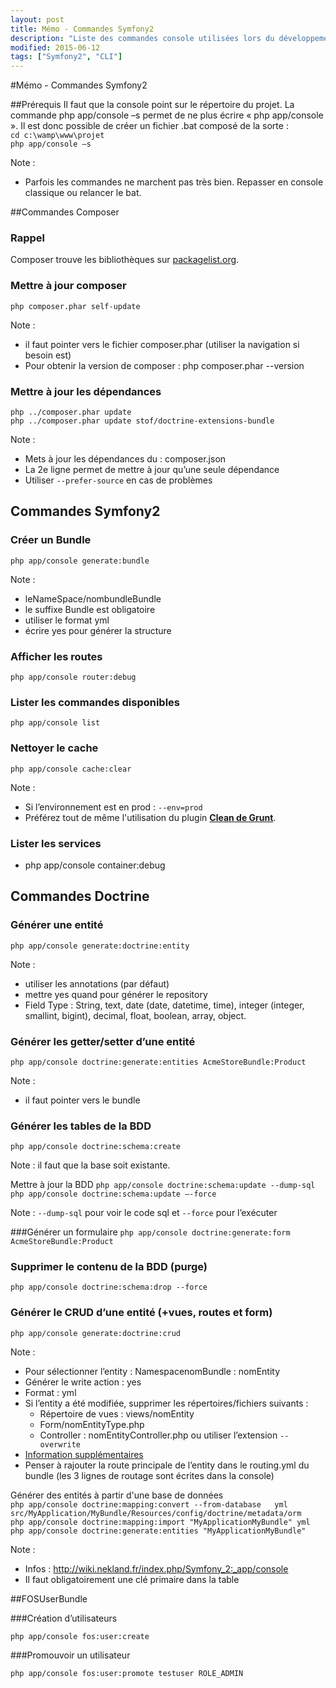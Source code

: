 ```yaml
---
layout: post
title: Mémo - Commandes Symfony2
description: "Liste des commandes console utilisées lors du développement d’un projet sous Symfony2"
modified: 2015-06-12
tags: ["Symfony2", "CLI"]
---
```


#Mémo - Commandes Symfony2

##Prérequis
Il faut que la console point sur le répertoire du projet.
La commande php app/console –s permet de ne plus écrire « php app/console ». Il est donc possible de créer un fichier .bat composé de la sorte :  
`cd c:\wamp\www\projet`  
`php app/console –s`

Note :

* Parfois les commandes ne marchent pas très bien. Repasser en console classique ou relancer le bat.

##Commandes Composer

### Rappel
Composer trouve les bibliothèques sur [packagelist.org](https://packagist.org).

### Mettre à jour composer
`php composer.phar self-update`

Note : 

* il faut pointer vers le fichier composer.phar (utiliser la navigation si besoin est)
* Pour obtenir la version de composer : php composer.phar --version

### Mettre à jour les dépendances
`php ../composer.phar update`  
`php ../composer.phar update stof/doctrine-extensions-bundle`


Note :

* Mets à jour les dépendances du : composer.json
* La 2e ligne permet de mettre à jour qu’une seule dépendance
* Utiliser `--prefer-source` en cas de problèmes

## Commandes Symfony2

### Créer un Bundle
`php app/console generate:bundle`

Note : 

* leNameSpace/nombundleBundle
* le suffixe Bundle est obligatoire
* utiliser le format yml
* écrire yes pour générer la structure

### Afficher les routes
`php app/console router:debug`

### Lister les commandes disponibles
`php app/console list`

### Nettoyer le cache
`php app/console cache:clear`

Note : 

* Si l’environnement est en prod : `--env=prod`
* Préférez tout de même l'utilisation du plugin **[Clean de Grunt](https://www.npmjs.com/package/grunt-contrib-clean)**.

### Lister les services
* php app/console container:debug

## Commandes Doctrine

### Générer une entité
`php app/console generate:doctrine:entity`

Note : 

* utiliser les annotations (par défaut)
* mettre yes quand pour générer le repository
* Field Type : String, text, date (date, datetime, time), integer (integer, smallint, bigint), decimal, float, boolean, array, object.

### Générer les getter/setter d’une entité
`php app/console doctrine:generate:entities AcmeStoreBundle:Product`

Note : 

* il faut pointer vers le bundle

### Générer les tables de la BDD

`php app/console doctrine:schema:create `

Note : il faut que la base soit existante.

Mettre à jour la BDD
`php app/console doctrine:schema:update --dump-sql`  
`php app/console doctrine:schema:update –-force`

Note : `--dump-sql` pour voir le code sql et `--force` pour l’exécuter

###Générer un formulaire
`php app/console doctrine:generate:form AcmeStoreBundle:Product`

### Supprimer le contenu de la BDD (purge)
`php app/console doctrine:schema:drop --force`

### Générer le CRUD d’une entité (+vues, routes et form)
`php app/console generate:doctrine:crud`

Note :

* Pour sélectionner l’entity  : NamespacenomBundle : nomEntity
* Générer le write action : yes
* Format : yml
* Si l’entity a été modifiée, supprimer les répertoires/fichiers suivants :
  * Répertoire de vues : views/nomEntity
  * Form/nomEntityType.php
  * Controller : nomEntityController.php
  ou utiliser l’extension `--overwrite`
* [Information supplémentaires](http://symfony.com/doc/2.0/bundles/SensioGeneratorBundle/commands/generate_doctrine_crud.html)
* Penser à rajouter la route principale de l’entity dans le routing.yml du bundle (les 3 lignes de routage sont écrites dans la console)

Générer des entités à partir d'une base de données  
`php app/console doctrine:mapping:convert --from-database  
yml src/MyApplication/MyBundle/Resources/config/doctrine/metadata/orm`  
`php app/console doctrine:mapping:import "MyApplicationMyBundle" yml`  
`php app/console doctrine:generate:entities "MyApplicationMyBundle"`

Note :

* Infos : http://wiki.nekland.fr/index.php/Symfony_2:_app/console
* Il faut obligatoirement une clé primaire dans la table


##FOSUserBundle

###Création d’utilisateurs

`php app/console fos:user:create`

###Promouvoir un utilisateur

`php app/console fos:user:promote testuser ROLE_ADMIN`
